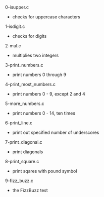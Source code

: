 0-isupper.c
* checks for uppercase characters

1-isdigit.c
* checks for digits

2-mul.c
* multiplies two integers

3-print_numbers.c
* print numbers 0 through 9

4-print_most_numbers.c
* print numbers 0 - 9, except 2 and 4

5-more_numbers.c
* print numbers 0 - 14, ten times

6-print_line.c
* print out specified number of underscores

7-print_diagonal.c
* print diagonals

8-print_square.c
* print sqares with pound symbol

9-fizz_buzz.c
* the FizzBuzz test
